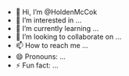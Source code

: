 - 👋 Hi, I’m @HoldenMcCok
- 👀 I’m interested in ...
- 🌱 I’m currently learning ...
- 💞️ I’m looking to collaborate on ...
- 📫 How to reach me ...
- 😄 Pronouns: ...
- ⚡ Fun fact: ...

<!---
HoldenMcCok/HoldenMcCok is a ✨ special ✨ repository because its `README.md` (this file) appears on your GitHub profile.
You can click the Preview link to take a look at your changes.
--->
